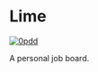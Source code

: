 # Lime

[![0pdd](http://www.0pdd.com/svg?name=proofit404/lime)](http://www.0pdd.com/p?name=proofit404/lime)

A personal job board.

<!--
 @todo #8 Scripts to rule them all.
 -->
<!--
 @todo #8 Setup foreman.
 -->
<!--
 @todo #8 Setup import linter.
 -->
<!--
 @todo #8 Setup pyupgrade.
 -->
<!--
 @todo #8 Setup reorder python imports.
 -->
<!--
 @todo #8 Setup docformatter.
 -->
<!--
 @todo #8 Setup black.
 -->
<!--
 @todo #8 Setup flake8.
 -->
<!--
 @todo #8 Setup bandit.
 -->
<!--
 @todo #8 Setup remarklint.
 -->
<!--
 @todo #8 Setup eslist.
 -->
<!--
 @todo #8 Setup xenon.
 -->
<!--
 @todo #8 Setup jscpd.
 -->
<!--
 @todo #8 Setup yamllint.
 -->
<!--
 @todo #8 Add package.json file.
 -->
<!--
 @todo #8 Setup docker-compose.
 -->
<!--
 @todo #8 Setup Sentry.
 -->
<!--
 @todo #8 Setup Prometheus.
 -->
<!--
 @todo #8 Setup Azure Pipelines.
 -->
<!--
 @todo #8 Setup Danger JS.
 -->
<!--
 @todo #8 Setup Rultor.
 -->
<!--
 @todo #8 Setup DependaBot.
 -->
